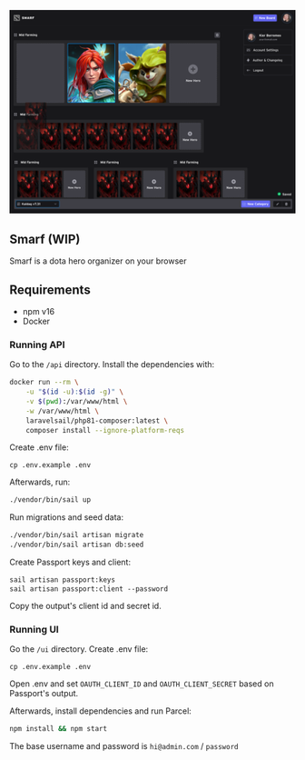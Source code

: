 ![Thumbnail](readme-thumb.png)

## Smarf (WIP)

Smarf is a dota hero organizer on your browser

## Requirements

- npm v16
- Docker

### Running API

Go to the `/api` directory. Install the dependencies with:

```bash
docker run --rm \
    -u "$(id -u):$(id -g)" \
    -v $(pwd):/var/www/html \
    -w /var/www/html \
    laravelsail/php81-composer:latest \
    composer install --ignore-platform-reqs
```

Create .env file:

```
cp .env.example .env
```

Afterwards, run:

```bash
./vendor/bin/sail up
```

Run migrations and seed data:

```bash
./vendor/bin/sail artisan migrate
./vendor/bin/sail artisan db:seed
```

Create Passport keys and client:

```
sail artisan passport:keys
sail artisan passport:client --password
```

Copy the output's client id and secret id.

### Running UI

Go the `/ui` directory. Create .env file:

```
cp .env.example .env
```

Open .env and set `OAUTH_CLIENT_ID` and `OAUTH_CLIENT_SECRET` based on Passport's output.

Afterwards, install dependencies and run Parcel:

```bash
npm install && npm start
```

The base username and password is `hi@admin.com` / `password`